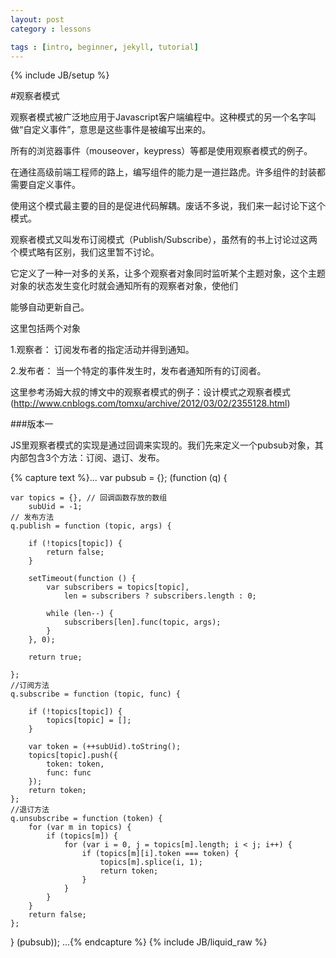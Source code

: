 ```yaml
---
layout: post
category : lessons

tags : [intro, beginner, jekyll, tutorial]
---
```

{% include JB/setup %}

#观察者模式

观察者模式被广泛地应用于Javascript客户端编程中。这种模式的另一个名字叫做“自定义事件”，意思是这些事件是被编写出来的。

所有的浏览器事件（mouseover，keypress）等都是使用观察者模式的例子。

在通往高级前端工程师的路上，编写组件的能力是一道拦路虎。许多组件的封装都需要自定义事件。

使用这个模式最主要的目的是促进代码解耦。废话不多说，我们来一起讨论下这个模式。

观察者模式又叫发布订阅模式（Publish/Subscribe），虽然有的书上讨论过这两个模式略有区别，我们这里暂不讨论。

它定义了一种一对多的关系，让多个观察者对象同时监听某个主题对象，这个主题对象的状态发生变化时就会通知所有的观察者对象，使他们

能够自动更新自己。

这里包括两个对象

1.观察者： 订阅发布者的指定活动并得到通知。

2.发布者： 当一个特定的事件发生时，发布者通知所有的订阅者。

这里参考汤姆大叔的博文中的观察者模式的例子：设计模式之观察者模式(http://www.cnblogs.com/tomxu/archive/2012/03/02/2355128.html)

###版本一

JS里观察者模式的实现是通过回调来实现的。我们先来定义一个pubsub对象，其内部包含3个方法：订阅、退订、发布。

{% capture text %}...
var pubsub = {};
(function (q) {

    var topics = {}, // 回调函数存放的数组
        subUid = -1;
    // 发布方法
    q.publish = function (topic, args) {

        if (!topics[topic]) {
            return false;
        }

        setTimeout(function () {
            var subscribers = topics[topic],
                len = subscribers ? subscribers.length : 0;

            while (len--) {
                subscribers[len].func(topic, args);
            }
        }, 0);

        return true;

    };
    //订阅方法
    q.subscribe = function (topic, func) {

        if (!topics[topic]) {
            topics[topic] = [];
        }

        var token = (++subUid).toString();
        topics[topic].push({
            token: token,
            func: func
        });
        return token;
    };
    //退订方法
    q.unsubscribe = function (token) {
        for (var m in topics) {
            if (topics[m]) {
                for (var i = 0, j = topics[m].length; i < j; i++) {
                    if (topics[m][i].token === token) {
                        topics[m].splice(i, 1);
                        return token;
                    }
                }
            }
        }
        return false;
    };
} (pubsub));
...{% endcapture %}
{% include JB/liquid_raw %}



















